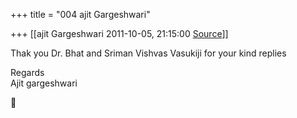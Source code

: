 +++
title = "004 ajit Gargeshwari"

+++
[[ajit Gargeshwari	2011-10-05, 21:15:00 [Source](https://groups.google.com/g/samskrita/c/Jam6elWMNgM)]]



Thak you Dr. Bhat and Sriman Vishvas Vasukiji for your kind replies  
  
Regards  
Ajit gargeshwari  



